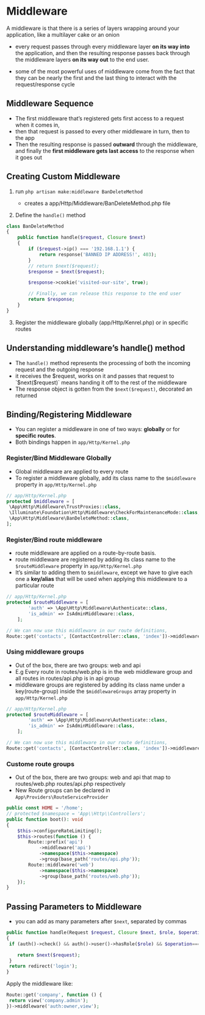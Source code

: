 <!-- @format -->

# Middleware

A middleware is that there is a series of layers wrapping around your application, like a multilayer cake or an onion

- every request passes through every middleware layer **on its way into** the application, and then the resulting response passes back through the middleware layers **on its way out** to the end user.

- some of the most powerful uses of middleware come from the fact that they can be nearly the first and the last thing to interact with the request/response cycle

## Middleware Sequence

- The first middleware that’s registered gets first access to a request when it comes in,
- then that request is passed to every other middleware in turn, then to the app
- Then the resulting response is passed **outward** through the middleware, and finally the **first middleware gets last access** to the response when it goes out

## Creating Custom Middleware

1. run `php artisan make:middleware BanDeleteMethod`

   - creates a app/Http/Middleware/BanDeleteMethod.php file

2. Define the `handle()` method

```php
class BanDeleteMethod
{
    public function handle($request, Closure $next)
    {
        if ($request->ip() === '192.168.1.1') {
            return response('BANNED IP ADDRESS!', 403);
        }
        // return $next($request);
        $response = $next($request);

        $response->cookie('visited-our-site', true);

        // Finally, we can release this response to the end user
        return $response;
    }
}

```

3. Register the middleware globally (app/Http/Kenrel.php) or in specific routes

## Understanding middleware’s handle() method

- The `handle()` method represents the processing of both the incoming request and the outgoing response
- it receives the $request, works on it and passes that request to `$next($request)` means handing it off to the rest of the middleware
- The response object is gotten from the `$next($request)`, decorated an returned

## Binding/Registering Middleware

- You can register a middleware in one of two ways: **globally** or for **specific routes**.
- Both bindings happen in `app/Http/Kernel.php`

### Register/Bind Middleware Globally

- Global middleware are applied to every route
- To register a middleware globally, add its class name to the `$middleware` property in `app/Http/Kernel.php`

```php
// app/Http/Kernel.php
protected $middleware = [
 \App\Http\Middleware\TrustProxies::class,
 \Illuminate\Foundation\Http\Middleware\CheckForMaintenanceMode::class,
 \App\Http\Middleware\BanDeleteMethod::class,
];
```

### Register/Bind route middleware

- route middleware are applied on a route-by-route basis.
- route middleware are registered by adding its class name to the `$routeMiddleware` property in `app/Http/Kernel.php`
- It’s similar to adding them to `$middleware`, except we have to give each one a **key/alias** that will be used when applying this middleware to a particular route

```php
// app/Http/Kernel.php
protected $routeMiddleware = [
        'auth' => \App\Http\Middleware\Authenticate::class,
        'is_admin' => IsAdminMiddleware::class,
    ];

// We can now use this middleware in our route definitions,
Route::get('contacts', [ContactController::class, 'index'])->middleware('ban-delete');
```

### Using middleware groups

- Out of the box, there are two groups: web and api
- E.g Every route in routes/web.php is in the web middleware group and all routes in routes/api.php is in api group
- middleware groups are registered by adding its class name under a key(route-group) inside the `$middlewareGroups` array property in `app/Http/Kernel.php`

```php
// app/Http/Kernel.php
protected $routeMiddleware = [
        'auth' => \App\Http\Middleware\Authenticate::class,
        'is_admin' => IsAdminMiddleware::class,
    ];

// We can now use this middleware in our route definitions,
Route::get('contacts', [ContactController::class, 'index'])->middleware('ban-delete');
```

### Custome route groups

- Out of the box, there are two groups: web and api that map to routes/web.php
  routes/api.php respectively
- New Route groups can be declared in `App\Providers\RouteServiceProvider`

```php
public const HOME = '/home';
// protected $namespace = 'App\\Http\\Controllers';
public function boot(): void
{
    $this->configureRateLimiting();
    $this->routes(function () {
        Route::prefix('api')
            ->middleware('api')
            ->namespace($this->namespace)
            ->group(base_path('routes/api.php'));
        Route::middleware('web')
            ->namespace($this->namespace)
            ->group(base_path('routes/web.php'));
    });
}
```

## Passing Parameters to Middleware

- you can add as many parameters after `$next`, separated by commas

```php
public function handle(Request $request, Closure $next, $role, $operation): Response
{
 if (auth()->check() && auth()->user()->hasRole($role) && $operation==="view") {

    return $next($request);
 }
 return redirect('login');
}

```

Apply the middleware like:

```php
Route::get('company', function () {
 return view('company.admin');
})->middleware('auth:owner,view');
```
